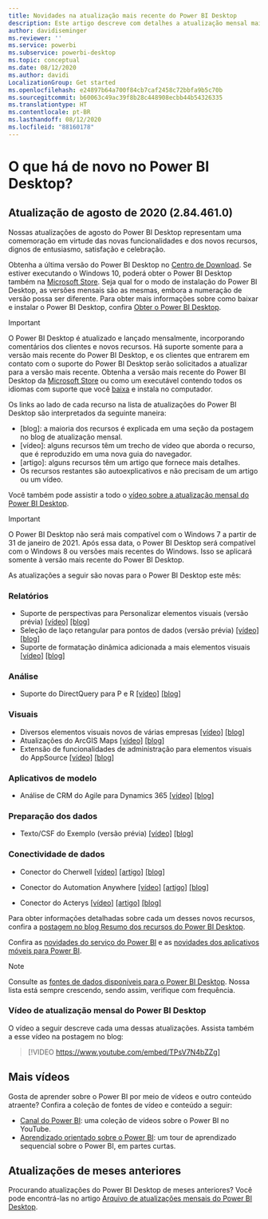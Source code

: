```yaml
---
title: Novidades na atualização mais recente do Power BI Desktop
description: Este artigo descreve com detalhes a atualização mensal mais recente do Power BI Desktop.
author: davidiseminger
ms.reviewer: ''
ms.service: powerbi
ms.subservice: powerbi-desktop
ms.topic: conceptual
ms.date: 08/12/2020
ms.author: davidi
LocalizationGroup: Get started
ms.openlocfilehash: e24897b64a700f84cb7caf2458c72bbfa9b5c70b
ms.sourcegitcommit: b60063c49ac39f8b28c448908ecbb44b54326335
ms.translationtype: HT
ms.contentlocale: pt-BR
ms.lasthandoff: 08/12/2020
ms.locfileid: "88160178"
---
```

# <a name="whats-new-in-power-bi-desktop"></a>O que há de novo no Power BI Desktop?

## <a name="august-2020-update-2844610"></a>Atualização de agosto de 2020 (2.84.461.0)

Nossas atualizações de agosto do Power BI Desktop representam uma comemoração em virtude das novas funcionalidades e dos novos recursos, dignos de entusiasmo, satisfação e celebração. 

Obtenha a última versão do Power BI Desktop no [Centro de Download](https://www.microsoft.com/download/details.aspx?id=58494). Se estiver executando o Windows 10, poderá obter o Power BI Desktop também na [Microsoft Store](https://aka.ms/pbidesktopstore). Seja qual for o modo de instalação do Power BI Desktop, as versões mensais são as mesmas, embora a numeração de versão possa ser diferente. Para obter mais informações sobre como baixar e instalar o Power BI Desktop, confira [Obter o Power BI Desktop](desktop-get-the-desktop.md). 

> [!IMPORTANT]
> O Power BI Desktop é atualizado e lançado mensalmente, incorporando comentários dos clientes e novos recursos. Há suporte somente para a versão mais recente do Power BI Desktop, e os clientes que entrarem em contato com o suporte do Power BI Desktop serão solicitados a atualizar para a versão mais recente. Obtenha a versão mais recente do Power BI Desktop da [Microsoft Store](https://aka.ms/pbidesktopstore) ou como um executável contendo todos os idiomas com suporte que você [baixa](https://www.microsoft.com/download/details.aspx?id=58494) e instala no computador.

Os links ao lado de cada recurso na lista de atualizações do Power BI Desktop são interpretados da seguinte maneira:

* \[blog\]: a maioria dos recursos é explicada em uma seção da postagem no blog de atualização mensal.
* \[vídeo\]: alguns recursos têm um trecho de vídeo que aborda o recurso, que é reproduzido em uma nova guia do navegador.
* \[artigo\]: alguns recursos têm um artigo que fornece mais detalhes.
* Os recursos restantes são autoexplicativos e não precisam de um artigo ou um vídeo.

Você também pode assistir a todo o [vídeo sobre a atualização mensal do Power BI Desktop](#power-bi-desktop-monthly-update-video).

> [!IMPORTANT]
> O Power BI Desktop não será mais compatível com o Windows 7 a partir de 31 de janeiro de 2021. Após essa data, o Power BI Desktop será compatível com o Windows 8 ou versões mais recentes do Windows. Isso se aplicará somente à versão mais recente do Power BI Desktop. 

As atualizações a seguir são novas para o Power BI Desktop este mês:


### <a name="reporting"></a>Relatórios
* Suporte de perspectivas para Personalizar elementos visuais (versão prévia) [[vídeo]](https://youtu.be/TPsV7N4bZZg?t=15) [[blog]](https://powerbi.microsoft.com/blog/power-bi-desktop-august-2020-feature-summary/#_Perspectives) 
* Seleção de laço retangular para pontos de dados (versão prévia) [[vídeo]](https://youtu.be/TPsV7N4bZZg?t=448)   [[blog]](https://powerbi.microsoft.com/blog/power-bi-desktop-august-2020-feature-summary/#_Data_point) 
* Suporte de formatação dinâmica adicionada a mais elementos visuais [[vídeo]](https://youtu.be/TPsV7N4bZZg?t=715)  [[blog]](https://powerbi.microsoft.com/blog/power-bi-desktop-august-2020-feature-summary/#_dynamic_formatting) 


### <a name="analytics"></a>Análise
* Suporte do DirectQuery para P e R [[vídeo]](https://youtu.be/TPsV7N4bZZg?t=926)  [[blog]](https://powerbi.microsoft.com/blog/power-bi-desktop-august-2020-feature-summary/#_Direct_Query) 


### <a name="visuals"></a>Visuais
* Diversos elementos visuais novos de várias empresas [[vídeo]](https://youtu.be/TPsV7N4bZZg?t=956)  [[blog]](https://powerbi.microsoft.com/blog/power-bi-desktop-august-2020-feature-summary/#_Visualizations)
* Atualizações do ArcGIS Maps [[vídeo]](https://youtu.be/TPsV7N4bZZg?t=1096)  [[blog]](https://powerbi.microsoft.com/blog/power-bi-desktop-august-2020-feature-summary/#_ArcGIS)
* Extensão de funcionalidades de administração para elementos visuais do AppSource [[vídeo]](https://youtu.be/TPsV7N4bZZg?t=1135)  [[blog]](https://powerbi.microsoft.com/blog/power-bi-desktop-august-2020-feature-summary/#_Admin)


### <a name="template-apps"></a>Aplicativos de modelo
* Análise de CRM do Agile para Dynamics 365 [[vídeo]](https://youtu.be/TPsV7N4bZZg?t=1300)  [[blog]](https://powerbi.microsoft.com/blog/power-bi-desktop-august-2020-feature-summary/#_CRM)


### <a name="data-preparation"></a>Preparação dos dados
* Texto/CSF do Exemplo (versão prévia) [[vídeo]](https://youtu.be/TPsV7N4bZZg?t=1335)   [[blog]](https://powerbi.microsoft.com/blog/power-bi-desktop-august-2020-feature-summary/#_text_csv) 

### <a name="data-connectivity"></a>Conectividade de dados
* Conector do Cherwell [[vídeo]](https://youtu.be/TPsV7N4bZZg?t=1392)   [[artigo]](../create-reports/desktop-external-tools.md)  [[blog]](https://powerbi.microsoft.com/blog/power-bi-desktop-august-2020-feature-summary/#_Cherwell_connector) 

* Conector do Automation Anywhere [[vídeo]](https://youtu.be/TPsV7N4bZZg?t=1414)   [[artigo]](../create-reports/desktop-external-tools.md)  [[blog]](https://powerbi.microsoft.com/blog/power-bi-desktop-august-2020-feature-summary/#_Auto_connector) 

* Conector do Acterys [[vídeo]](https://youtu.be/TPsV7N4bZZg?t=1434)   [[artigo]](../create-reports/desktop-external-tools.md)  [[blog]](https://powerbi.microsoft.com/blog/power-bi-desktop-august-2020-feature-summary/#_Acterys_connector) 


Para obter informações detalhadas sobre cada um desses novos recursos, confira a [postagem no blog Resumo dos recursos do Power BI Desktop](https://powerbi.microsoft.com/blog/power-bi-desktop-august-2020-feature-summary/).

Confira as [novidades do serviço do Power BI](service-whats-new.md) e as [novidades dos aplicativos móveis para Power BI](../consumer/mobile/mobile-whats-new-in-the-mobile-apps.md).

> [!NOTE]
> Consulte as [fontes de dados disponíveis para o Power BI Desktop](../connect-data/desktop-data-sources.md). Nossa lista está sempre crescendo, sendo assim, verifique com frequência.


### <a name="power-bi-desktop-monthly-update-video"></a>Vídeo de atualização mensal do Power BI Desktop
O vídeo a seguir descreve cada uma dessas atualizações. Assista também a esse vídeo na postagem no blog:

> [!VIDEO https://www.youtube.com/embed/TPsV7N4bZZg]

## <a name="more-videos"></a>Mais vídeos

Gosta de aprender sobre o Power BI por meio de vídeos e outro conteúdo atraente? Confira a coleção de fontes de vídeo e conteúdo a seguir:

-   [Canal do Power BI](https://www.youtube.com/user/mspowerbi): uma coleção de vídeos sobre o Power BI no YouTube.
-   [Aprendizado orientado sobre o Power BI](https://powerbi.microsoft.com/guided-learning/): um tour de aprendizado sequencial sobre o Power BI, em partes curtas.

## <a name="updates-for-previous-months"></a>Atualizações de meses anteriores

Procurando atualizações do Power BI Desktop de meses anteriores? Você pode encontrá-las no artigo [Arquivo de atualizações mensais do Power BI Desktop](desktop-latest-update-archive.md).
